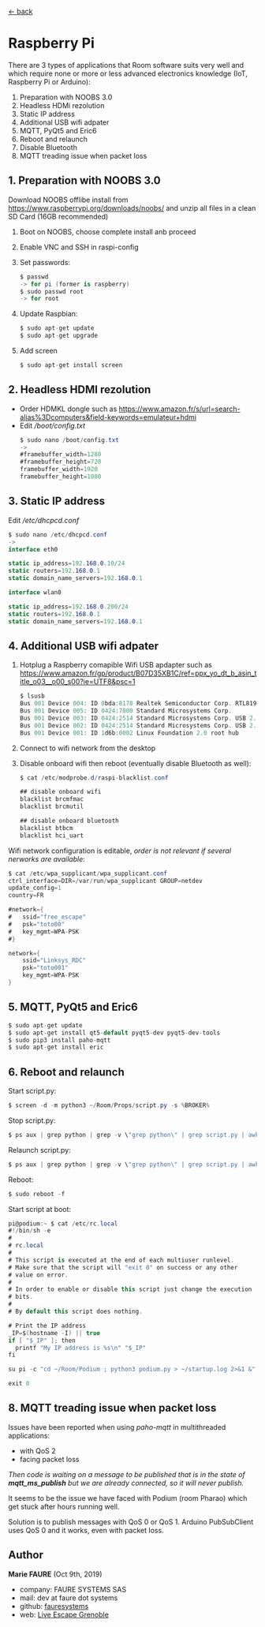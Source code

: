 ﻿[<- back](README.md)

# Raspberry Pi
There are 3 types of applications that Room software suits very well and which require none or more or less advanced electronics knowledge (IoT, Raspberry Pi or Arduino):
1. Preparation with NOOBS 3.0
2. Headless HDMi rezolution
3. Static IP address
4. Additional USB wifi adpater
5. MQTT, PyQt5 and Eric6
6. Reboot and relaunch
7. Disable Bluetooth
8. MQTT treading issue when packet loss

## 1. Preparation with NOOBS 3.0

Download NOOBS offlibe install from https://www.raspberrypi.org/downloads/noobs/ and unzip all files in a clean SD Card (16GB recommended)

1. Boot on NOOBS, choose complete install anb proceed
2. Enable VNC and SSH in raspi-config
3. Set passwords:

    ```csharp
    $ passwd
    -> for pi (former is raspberry)
    $ sudo passwd root
    -> for root
    ```
    
4. Update Raspbian:

    ```csharp
    $ sudo apt-get update
    $ sudo apt-get upgrade
    ```
    
5. Add screen 	

    ```csharp
    $ sudo apt-get install screen
    ```
    
## 2. Headless HDMI rezolution

* Order HDMKL dongle such as https://www.amazon.fr/s/url=search-alias%3Dcomputers&field-keywords=emulateur+hdmi
* Edit */boot/config.txt*
    ```csharp
    $ sudo nano /boot/config.txt
    ->
    #framebuffer_width=1280
    #framebuffer_height=720
    framebuffer_width=1920
    framebuffer_height=1080
    ```

## 3. Static IP address

Edit */etc/dhcpcd.conf*

```csharp
$ sudo nano /etc/dhcpcd.conf
->
interface eth0

static ip_address=192.168.0.10/24
static routers=192.168.0.1
static domain_name_servers=192.168.0.1

interface wlan0

static ip_address=192.168.0.200/24
static routers=192.168.0.1
static domain_name_servers=192.168.0.1
```

## 4. Additional USB wifi adpater

1. Hotplug a Raspberry comapible Wifi USB apdapter such as https://www.amazon.fr/gp/product/B07D35XB1C/ref=ppx_yo_dt_b_asin_title_o03__o00_s00?ie=UTF8&psc=1

    ```csharp
    $ lsusb
    Bus 001 Device 004: ID 0bda:8178 Realtek Semiconductor Corp. RTL8192CU 802.11n WLAN Adapter
    Bus 001 Device 005: ID 0424:7800 Standard Microsystems Corp. 
    Bus 001 Device 003: ID 0424:2514 Standard Microsystems Corp. USB 2.0 Hub
    Bus 001 Device 002: ID 0424:2514 Standard Microsystems Corp. USB 2.0 Hub
    Bus 001 Device 001: ID 1d6b:0002 Linux Foundation 2.0 root hub
    ```

2. Connect to wifi network from the desktop

3. Disable onboard wifi then reboot (eventually disable Bluetooth as well):

    ```csharp
    $ cat /etc/modprobe.d/raspi-blacklist.conf 
    
    ## disable onboard wifi
    blacklist brcmfmac
    blacklist brcmutil
    
    ## disable onboard bluetooth
    blacklist btbcm
    blacklist hci_uart
    ```

Wifi network configuration is editable, *order is not relevant if several nerworks are available*:

```csharp
$ cat /etc/wpa_supplicant/wpa_supplicant.conf 
ctrl_interface=DIR=/var/run/wpa_supplicant GROUP=netdev
update_config=1
country=FR

#network={
#	ssid="free_escape"
#	psk="toto00"
#	key_mgmt=WPA-PSK
#}

network={
	ssid="Linksys_RDC"
	psk="toto001"
	key_mgmt=WPA-PSK
}
```

## 5. MQTT, PyQt5 and Eric6

```csharp
$ sudo apt-get update
$ sudo apt-get install qt5-default pyqt5-dev pyqt5-dev-tools
$ sudo pip3 install paho-mqtt
$ sudo apt-get install eric
```


## 6. Reboot and relaunch
Start script.py:
```csharp
$ screen -d -m python3 ~/Room/Props/script.py -s %BROKER%
```

Stop script.py:
```csharp
$ ps aux | grep python | grep -v \"grep python\" | grep script.py | awk \'{print $2}\' | xargs kill -9
```

Relaunch script.py:
```csharp
$ ps aux | grep python | grep -v \"grep python\" | grep script.py | awk \'{print $2}\' | xargs kill -9 ";" sleep 3 && screen -d -m python3 ~/Room/Props/script.py -s %BROKER%
```

Reboot:
```csharp
$ sudo reboot -f
```

Start script at boot:
```csharp
pi@podium:~ $ cat /etc/rc.local 
#!/bin/sh -e
#
# rc.local
#
# This script is executed at the end of each multiuser runlevel.
# Make sure that the script will "exit 0" on success or any other
# value on error.
#
# In order to enable or disable this script just change the execution
# bits.
#
# By default this script does nothing.

# Print the IP address
_IP=$(hostname -I) || true
if [ "$_IP" ]; then
  printf "My IP address is %s\n" "$_IP"
fi

su pi -c "cd ~/Room/Podium ; python3 podium.py > ~/startup.log 2>&1 &"

exit 0
```

## 8. MQTT treading issue when packet loss

Issues have been reported when using *paho-mqtt* in multithreaded applications:
* with QoS 2
* facing packet loss

*Then code is waiting on a message to be published that is in the state of **mqtt_ms_publish** but we are already connected, so it will never publish.*

It seems to be the issue we have faced with Podium (room Pharao) which get stuck after hours running well.

Solution is to publish messages with QoS 0 or QoS 1. Arduino PubSubClient uses QoS 0 and it works, even with packet loss.


## Author

**Marie FAURE** (Oct 9th, 2019)
* company: FAURE SYSTEMS SAS
* mail: dev at faure dot systems
* github: <a href="https://github.com/fauresystems?tab=repositories" target="_blank">fauresystems</a>
* web: <a href="https://www.live-escape.net/" target="_blank">Live Escape Grenoble</a>
